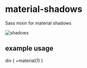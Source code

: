 # material-shadows

Sass mixin for material shadows

![shadows](https://s3.amazonaws.com/f.cl.ly/items/2z333d262a101P2J0v1S/material%20shadows.png)
    
## example usage

div {
 +material(1)
}
